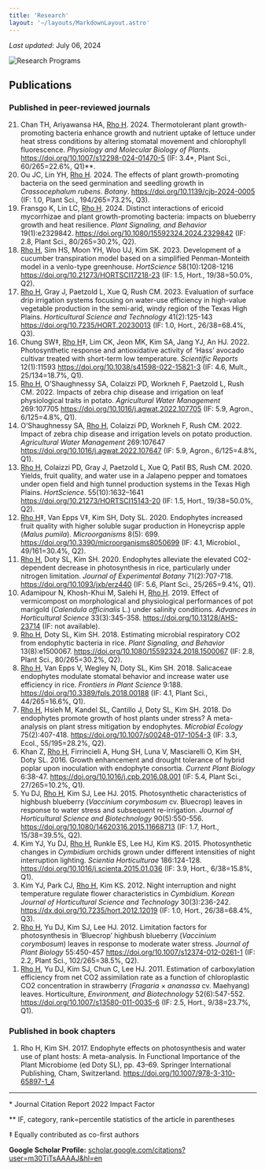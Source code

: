 ```yaml
---
title: 'Research'
layout: '~/layouts/MarkdownLayout.astro'
---
```


_Last updated_: July 06, 2024

![Research Programs](~/assets/images/research/RschProg-Rho.svg)

## Publications

### Published in peer-reviewed journals

<ol reversed>

<li> Chan TH, Ariyawansa HA, <u>Rho H</u>. 2024. Thermotolerant plant growth-promoting bacteria enhance growth and nutrient uptake of lettuce under heat stress conditions by altering stomatal movement and chlorophyll fluorescence. <i>Physiology and Molecular Biology of Plants</i>. <a href="https://doi.org/10.1007/s12298-024-01470-5">https://doi.org/10.1007/s12298-024-01470-5</a> (IF: 3.4*, Plant Sci., 60/265=22.6%, Q1)**. </li>

<li> Ou JC, Lin YH, <u>Rho H</u>. 2024. The effects of plant growth-promoting bacteria on the seed germination and
seedling growth in <i>Crassocephalum rubens</i>. <i>Botany</i>. <a href="https://doi.org/10.1139/cjb-2024-0005">https://doi.org/10.1139/cjb-2024-0005</a> (IF: 1.0, Plant Sci., 194/265=73.2%, Q3). </li>

<li> Fransgo K, Lin LC, <u>Rho H</u>. 2024. Distinct interactions of ericoid mycorrhizae and plant growth-promoting bacteria: impacts on blueberry growth and heat resilience. <i>Plant Signaling, and Behavior</i> 19(1):e2329842. <a href="https://doi.org/10.1080/15592324.2024.2329842">https://doi.org/10.1080/15592324.2024.2329842</a> (IF: 2.8, Plant Sci., 80/265=30.2%, Q2). </li>

<li> <u>Rho H</u>, Sim HS, Moon YH, Woo UJ, Kim SK. 2023. Development of a cucumber transpiration model based on a simplified Penman-Monteith model in a venlo-type greenhouse. <i>HortScience</i> 58(10):1208-1216 <a href="https://doi.org/10.21273/HORTSCI17218-23">https://doi.org/10.21273/HORTSCI17218-23</a> (IF: 1.5, Hort., 19/38=50.0%, Q2). </li>

<li> <u>Rho H</u>, Gray J, Paetzold L, Xue Q, Rush CM. 2023. Evaluation of surface drip irrigation systems focusing on water-use efficiency in high-value vegetable production in the semi-arid, windy region of the Texas High Plains. <i>Horticultural Science and Technology</i> 41(2):125-143 <a href="https://doi.org/10.7235/HORT.20230013">https://doi.org/10.7235/HORT.20230013</a> (IF: 1.0, Hort., 26/38=68.4%, Q3). </li>

<li> Chung SW‡, <u>Rho H</u>‡, Lim CK, Jeon MK, Kim SA, Jang YJ, An HJ. 2022. Photosynthetic response and antioxidative activity of ‘Hass’ avocado cultivar treated with short-term low temperature. <i>Scientific Reports</i> 12(1):11593 <a href="https://doi.org/10.1038/s41598-022-15821-3">https://doi.org/10.1038/s41598-022-15821-3</a> (IF: 4.6, Mult., 25/134=18.7%, Q1). </li>

<li> <u>Rho H</u>, O’Shaughnessy SA, Colaizzi PD, Workneh F, Paetzold L, Rush CM. 2022. Impacts of zebra chip disease and irrigation on leaf physiological traits in potato. <i>Agricultural Water Management</i> 269:107705 <a href="https://doi.org/10.1016/j.agwat.2022.107705">https://doi.org/10.1016/j.agwat.2022.107705</a> (IF: 5.9, Agron., 6/125=4.8%, Q1). </li>

<li> O’Shaughnessy SA, <u>Rho H</u>, Colaizzi PD, Workneh F, Rush CM. 2022. Impact of zebra chip disease and irrigation levels on potato production. <i>Agricultural Water Management</i> 269:107647 <a href="https://doi.org/10.1016/j.agwat.2022.107647">https://doi.org/10.1016/j.agwat.2022.107647</a> (IF: 5.9, Agron., 6/125=4.8%, Q1). </li>

<li> <u>Rho H</u>, Colaizzi PD, Gray J, Paetzold L, Xue Q, Patil BS, Rush CM. 2020. Yields, fruit quality, and water use in a Jalapeno pepper and tomatoes under open field and high tunnel production systems in the Texas High Plains. <i>HortScience</i>. 55(10):1632–1641 <a href="https://doi.org/10.21273/HORTSCI15143-20">https://doi.org/10.21273/HORTSCI15143-20</a> (IF: 1.5, Hort., 19/38=50.0%, Q2). </li>

<li> <u>Rho H</u>‡, Van Epps V‡, Kim SH, Doty SL. 2020. Endophytes increased fruit quality with higher soluble sugar production in Honeycrisp apple (<i>Malus pumila</i>). <i>Microorganisms</i> 8(5): 699. <a href="https://doi.org/10.3390/microorganisms8050699">https://doi.org/10.3390/microorganisms8050699</a> (IF: 4.1, Microbiol., 49/161=30.4%, Q2). </li>

<li> <u>Rho H</u>, Doty SL, Kim SH. 2020. Endophytes alleviate the elevated CO2-dependent decrease in photosynthesis in rice, particularly under nitrogen limitation. <i>Journal of Experimental Botany</i> 71(2):707-718. <a href="https://doi.org/10.1093/jxb/erz440">https://doi.org/10.1093/jxb/erz440</a> (IF: 5.6, Plant Sci., 25/265=9.4%, Q1). </li>

<li> Adamipour N, Khosh-Khui M, Salehi H, <u>Rho H</u>. 2019. Effect of vermicompost on morphological and physiological performances of pot marigold (<i>Calendula officinalis</i> L.) under salinity conditions. <i>Advances in Horticultural Science</i> 33(3):345-358. <a href="https://doi.org/10.13128/AHS-23714">https://doi.org/10.13128/AHS-23714</a> (IF: not available). </li>

<li> <u>Rho H</u>, Doty SL, Kim SH. 2018. Estimating microbial respiratory CO2 from endophytic bacteria in rice. <i>Plant Signaling, and Behavior</i> 13(8):e1500067. <a href="https://doi.org/10.1080/15592324.2018.1500067">https://doi.org/10.1080/15592324.2018.1500067</a> (IF: 2.8, Plant Sci., 80/265=30.2%, Q2). </li>

<li> <u>Rho H</u>, Van Epps V, Wegley N, Doty SL, Kim SH. 2018. Salicaceae endophytes modulate stomatal behavior and increase water use efficiency in rice. <i>Frontiers in Plant Science</i> 9:188. <a href="https://doi.org/10.3389/fpls.2018.00188">https://doi.org/10.3389/fpls.2018.00188</a> (IF: 4.1, Plant Sci., 44/265=16.6%, Q1). </li>

<li> <u>Rho H</u>, Hsieh M, Kandel SL, Cantillo J, Doty SL, Kim SH. 2018. Do endophytes promote growth of host plants under stress? A meta-analysis on plant stress mitigation by endophytes. <i>Microbial Ecology</i> 75(2):407-418. <a href="https://doi.org/10.1007/s00248-017-1054-3">https://doi.org/10.1007/s00248-017-1054-3</a> (IF: 3.3, Ecol., 55/195=28.2%, Q2). </li>

<li> Khan Z, <u>Rho H</u>, Firrincieli A, Hung SH, Luna V, Masciarelli O, Kim SH, Doty SL. 2016. Growth enhancement and drought tolerance of hybrid poplar upon inoculation with endophyte consortia. <i>Current Plant Biology</i> 6:38-47. <a href="https://doi.org/10.1016/j.cpb.2016.08.001">https://doi.org/10.1016/j.cpb.2016.08.001</a> (IF: 5.4, Plant Sci., 27/265=10.2%, Q1). </li>

<li> Yu DJ, <u>Rho H</u>, Kim SJ, Lee HJ. 2015. Photosynthetic characteristics of highbush blueberry (<i>Vaccinium corymbosum</i> cv. Bluecrop) leaves in response to water stress and subsequent re-irrigation. <i>Journal of Horticultural Science and Biotechnology</i> 90(5):550-556. <a href="https://doi.org/10.1080/14620316.2015.11668713">https://doi.org/10.1080/14620316.2015.11668713</a> (IF: 1.7, Hort., 15/38=39.5%, Q2). </li>

<li> Kim YJ, Yu DJ, <u>Rho H</u>, Runkle ES, Lee HJ, Kim KS. 2015. Photosynthetic changes in <i>Cymbidium</i> orchids grown under different intensities of night interruption lighting. <i>Scientia Horticulturae</i> 186:124-128. <a href="https://doi.org/10.1016/j.scienta.2015.01.036">https://doi.org/10.1016/j.scienta.2015.01.036</a> (IF: 3.9, Hort., 6/38=15.8%, Q1). </li>

<li> Kim YJ, Park CJ, <u>Rho H</u>, Kim KS. 2012. Night interruption and night temperature regulate flower characteristics in <i>Cymbidium</i>. <i>Korean Journal of Horticultural Science and Technology</i> 30(3):236-242. <a href="https://dx.doi.org/10.7235/hort.2012.12019">https://dx.doi.org/10.7235/hort.2012.12019</a> (IF: 1.0, Hort., 26/38=68.4%, Q3). </li>

<li> <u>Rho H</u>, Yu DJ, Kim SJ, Lee HJ. 2012. Limitation factors for photosynthesis in ‘Bluecrop’ highbush blueberry (<i>Vaccinium corymbosum</i>) leaves in response to moderate water stress. <i>Journal of Plant Biology</i> 55:450-457 <a href="https://doi.org/10.1007/s12374-012-0261-1">https://doi.org/10.1007/s12374-012-0261-1</a> (IF: 2.2, Plant Sci., 102/265=38.5%, Q2). </li>

<li> <u>Rho H</u>, Yu DJ, Kim SJ, Chun C, Lee HJ. 2011. Estimation of carboxylation efficiency from net CO2 assimilation rate as a function of chloroplastic CO2 concentration in strawberry (<i>Fragaria</i> × <i>ananassa</i> cv. Maehyang) leaves. Horticulture, <i>Environment, and Biotechnology</i> 52(6):547-552. <a href="https://doi.org/10.1007/s13580-011-0035-6">https://doi.org/10.1007/s13580-011-0035-6</a> (IF: 2.5, Hort., 9/38=23.7%, Q1). </li>

</ol>


### Published in book chapters

1. Rho H, Kim SH. 2017. Endophyte effects on photosynthesis and water use of plant hosts: A meta-analysis. In Functional Importance of the Plant Microbiome (ed Doty SL), pp. 43–69. Springer International Publishing, Cham, Switzerland. https://doi.org/10.1007/978-3-310-65897-1_4

---

\* Journal Citation Report 2022 Impact Factor

** IF, category, rank=percentile statistics of the article in parentheses

‡ Equally contributed as co-first authors

**Google Scholar Profile:** [scholar.google.com/citations?user=m30TiTsAAAAJ&hl=en](https://scholar.google.com/citations?user=m30TiTsAAAAJ&hl=en)